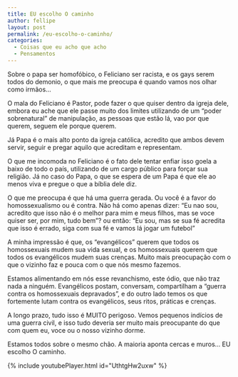 ```yaml
---
title: EU escolho O caminho
author: fellipe
layout: post
permalink: /eu-escolho-o-caminho/
categories:
  - Coisas que eu acho que acho
  - Pensamentos
---
```

Sobre o papa ser homofóbico, o Feliciano ser racista, e os gays serem todos do demonio, o que mais me preocupa é quando vamos nos olhar como irmãos&#8230;

O mala do Feliciano é Pastor, pode fazer o que quiser dentro da igreja dele, embora eu ache que ele passe muito dos limites utilizando de um &#8220;poder sobrenatural&#8221; de manipulação, as pessoas que estão lá, vao por que querem, seguem ele porque querem.

Já Papa é o mais alto ponto da igreja católica, acredito que ambos devem servir, seguir e pregar aquilo que acreditam e representam.

O que me incomoda no Feliciano é o fato dele tentar enfiar isso goela a baixo de todo o país, utilizando de um cargo público para forçar sua religião. Já no caso do Papa, o que se espera de um Papa é que ele ao menos viva e pregue o que a bíblia dele diz.

O que me preocupa é que há uma guerra gerada. Ou você é a favor do homossexualismo ou é contra. Não há como apenas dizer: &#8220;Eu nao sou, acredito que isso não é o melhor para mim e meus filhos, mas se voce quiser ser, por mim, tudo bem&#8221;? ou então: &#8220;Eu sou, mas se sua fé acredita que isso é errado, siga com sua fé e vamos lá jogar um futebol&#8221;

A minha impressão é que, os &#8220;evangélicos&#8221; querem que todos os homossexuais mudem sua vida sexual, e os homossexuais querem que todos os evangélicos mudem suas crenças. Muito mais preocupação com o que o vizinho faz e pouca com o que nós mesmo fazemos.

Estamos alimentando em nós esse revanchismo, este ódio, que não traz nada a ninguém. Evangélicos postam, conversam, compartilham a &#8220;guerra contra os homossexuais depravados&#8221;, e do outro lado temos os que fortemente lutam contra os evangélicos, seus ritos, práticas e crenças.

A longo prazo, tudo isso é MUITO perigoso. Vemos pequenos indícios de uma guerra civil, e isso tudo deveria ser muito mais preocupante do que com quem eu, voce ou o nosso vizinho dorme.

Estamos todos sobre o mesmo chão. A maioria aponta cercas e muros&#8230; EU escolho O caminho.

{% include youtubePlayer.html id="UthtgHw2uxw" %}
